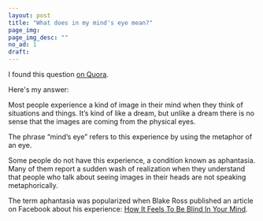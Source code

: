 ```yaml
---
layout: post
title: "What does in my mind's eye mean?"
page_img: 
page_img_desc: ""
no_ad: 1
draft: 
---
```


I found this question <a href="https://www.quora.com/What-does-in-my-minds-eye-mean">on Quora</a>.

Here's my answer:

Most people experience a kind of image in their mind when they think of situations and things. It’s kind of like a dream, but unlike a dream there is no sense that the images are coming from the physical eyes.

The phrase “mind’s eye” refers to this experience by using the metaphor of an eye.

Some people do not have this experience, a condition known as aphantasia. Many of them report a sudden wash of realization when they understand that people who talk about seeing images in their heads are not speaking metaphorically.

The term aphantasia was popularized when Blake Ross published an article on Facebook about his experience: <a href="https://www.facebook.com/notes/blake-ross/aphantasia-how-it-feels-to-be-blind-in-your-mind/10156834777480504/">How It Feels To Be Blind In Your Mind</a>.

